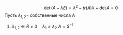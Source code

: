 $$\det(A-\lambda E)=\lambda^2-tr(A)\lambda + \det A=0$$
Пусть $\lambda_{1,2}-$ собственные числа $A$
1. $\lambda_{1, 2}\in R\neq 0 \quad \lambda_1 \neq \lambda_2$
	$A=S^{-1}$